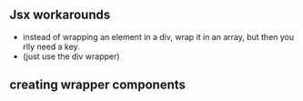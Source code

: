 ## Jsx workarounds
- instead of wrapping an element in a div, wrap it in an array, but then you rlly need a key.
- (just use the div wrapper)

## creating wrapper components